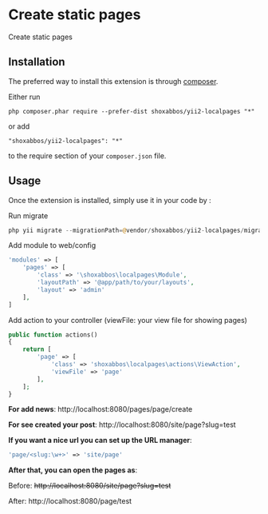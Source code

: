 Create static pages
==================
Create static pages

Installation
------------

The preferred way to install this extension is through [composer](http://getcomposer.org/download/).

Either run

```
php composer.phar require --prefer-dist shoxabbos/yii2-localpages "*"
```

or add

```
"shoxabbos/yii2-localpages": "*"
```

to the require section of your `composer.json` file.


Usage
-----

Once the extension is installed, simply use it in your code by  :

Run migrate
```php
php yii migrate --migrationPath=@vendor/shoxabbos/yii2-localpages/migrations
```


Add module to web/config
```php
'modules' => [
    'pages' => [
        'class' => '\shoxabbos\localpages\Module',
        'layoutPath' => '@app/path/to/your/layouts',
        'layout' => 'admin'
    ],
]
```

Add action to your controller (viewFile: your view file for showing pages)
```php
public function actions()
{
    return [
        'page' => [
            'class' => 'shoxabbos\localpages\actions\ViewAction',
            'viewFile' => 'page'
        ],
    ];
}
```

__For add news__: http://localhost:8080/pages/page/create

__For see created your post__: http://localhost:8080/site/page?slug=test

__If you want a nice url you can set up the URL manager__: 
```php
'page/<slug:\w+>' => 'site/page'
```

__After that, you can open the pages as__:

Before: ~~http://localhost:8080/site/page?slug=test~~

After: http://localhost:8080/page/test
